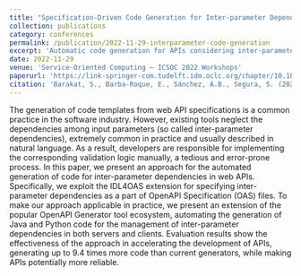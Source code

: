 ```yaml
---
title: "Specification-Driven Code Generation for Inter-parameter Dependencies in Web APIs"
collection: publications
category: conferences
permalink: /publication/2022-11-29-interparameter-code-generation
excerpt: 'Automatic code generation for APIs considering inter-parameter dependencies.'
date: 2022-11-29
venue: 'Service-Oriented Computing – ICSOC 2022 Workshops'
paperurl: 'https://link-springer-com.tudelft.idm.oclc.org/chapter/10.1007/978-3-031-26507-5_21'
citation: 'Barakat, S., Barba-Roque, E., Sánchez, A.B., Segura, S. (2022). &quot;Secification-Driven Code Generation for Inter-parameter Dependencies in Web APIs.&quot; <i>Service-Oriented Computing – ICSOC 2022 Workshops</i>.'
---
```


The generation of code templates from web API specifications is a common practice in the software industry. However, existing tools neglect the dependencies among input parameters (so called inter-parameter dependencies), extremely common in practice and usually described in natural language. As a result, developers are responsible for implementing the corresponding validation logic manually, a tedious and error-prone process. In this paper, we present an approach for the automated generation of code for inter-parameter dependencies in web APIs. Specifically, we exploit the IDL4OAS extension for specifying inter-parameter dependencies as a part of OpenAPI Specification (OAS) files. To make our approach applicable in practice, we present an extension of the popular OpenAPI Generator tool ecosystem, automating the generation of Java and Python code for the management of inter-parameter dependencies in both servers and clients. Evaluation results show the effectiveness of the approach in accelerating the development of APIs, generating up to 9.4 times more code than current generators, while making APIs potentially more reliable.
